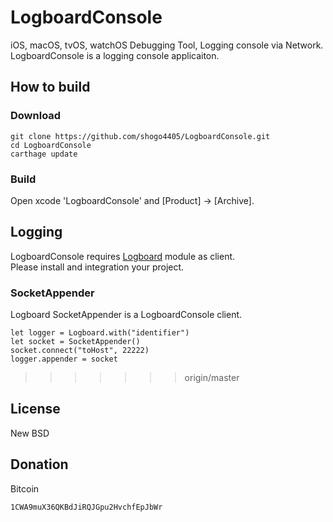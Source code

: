 # LogboardConsole
iOS, macOS, tvOS, watchOS Debugging Tool, Logging console via Network.  
LogboardConsole is a logging console applicaiton.

## How to build
### Download
```
git clone https://github.com/shogo4405/LogboardConsole.git
cd LogboardConsole
carthage update
```
### Build
Open xcode 'LogboardConsole' and [Product] -> [Archive].

## Logging
LogboardConsole requires [Logboard](https://github.com/shogo4405/Logboard) module as client.  
Please install and integration your project.

### SocketAppender
Logboard SocketAppender is a LogboardConsole client.
```
let logger = Logboard.with("identifier")
let socket = SocketAppender()
socket.connect("toHost", 22222)
logger.appender = socket
```
>>>>>>> origin/master

## License
New BSD

## Donation
Bitcoin
```txt
1CWA9muX36QKBdJiRQJGpu2HvchfEpJbWr
```
